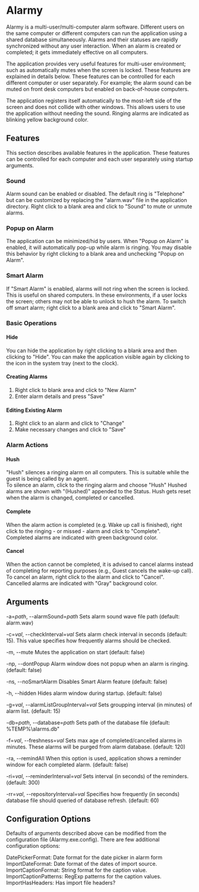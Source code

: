 # Alarmy
Alarmy is a multi-user/multi-computer alarm software. Different users on the same computer or different computers can run the application using a shared database simultaneously. Alarms and their statuses are rapidly synchronized without any user interaction. When an alarm is created or completed; it gets immediately effective on all computers. 

The application provides very useful features for multi-user environment; such as automatically mutes when the screen is locked. These features are explained in details below. These features can be controlled for each different computer or user separately. For example; the alarm sound can be muted on front desk computers but enabled on back-of-house computers.   

The application registers itself automatically to the most-left side of the screen and does not collide with other windows. This allows users to use the application without needing the sound. Ringing alarms are indicated as blinking yellow background color. 

## Features  
This section describes available features in the application. These features can be controlled for each computer and each user separately using startup arguments.

### Sound  
Alarm sound can be enabled or disabled. The default ring is "Telephone" but can be customized by replacing the "alarm.wav" file in the application directory. 
Right click to a blank area and click to "Sound" to mute or unmute alarms.  

### Popup on Alarm  
The application can be minimized/hid by users. When "Popup on Alarm" is enabled, it will automatically pop-up while alarm is ringing. You may disable this behavior by right clicking to a blank area and unchecking "Popup on Alarm".  

### Smart Alarm  
If "Smart Alarm" is enabled, alarms will not ring when the screen is locked. This is useful on shared computers. In these environments, if a user locks the screen; others may not be able to unlock to hush the alarm. To switch off smart alarm; right click to a blank area and click to "Smart Alarm".  

### Basic Operations  
#### Hide  
You can hide the application by right clicking to a blank area and then clicking to "Hide". You can make the application visible again by clicking to the icon in the system tray (next to the clock).  

#### Creating Alarms  
1. Right click to blank area and click to "New Alarm"  
2. Enter alarm details and press "Save"

#### Editing Existing Alarm  
1. Right click to an alarm and click to "Change"
2. Make necessary changes and click to "Save"

### Alarm Actions  
#### Hush  
"Hush" silences a ringing alarm on all computers. This is suitable while the guest is being called by an agent.  
To silence an alarm, click to the ringing alarm and choose "Hush"
Hushed alarms are shown with "(Hushed)" appended to the Status.
Hush gets reset when the alarm is changed, completed or cancelled.  

#### Complete  
When the alarm action is completed (e.g. Wake up call is finished), right click to the ringing - or missed - alarm and click to "Complete".   
Completed alarms are indicated with green background color.  

#### Cancel   
When the action cannot be completed, it is advised to cancel alarms instead of completing for reporting purposes (e.g., Guest cancels the wake-up call). 
To cancel an alarm, right click to the alarm and click to "Cancel".  
Cancelled alarms are indicated with "Gray" background color.

## Arguments
-a=*path*, --alarmSound=*path*
Sets alarm sound wave file path (default: alarm.wav)

-c=*val*, --checkInterval=*val*
Sets alarm check interval in seconds (default: 15). This value specifies how frequently alarms should be checked.

-m, --mute
Mutes the application on start (default: false)

-np, --dontPopup 
Alarm window does not popup when an alarm is ringing. (default: false)

-ns, --noSmartAlarm
Disables Smart Alarm feature (default: false)

-h, --hidden
Hides alarm window during startup. (default: false)

-g=*val*, --alarmListGroupInterval=*val*
Sets groupping interval (in minutes) of alarm list. (default: 15)

-db=*path*, --database=*path*
Sets path of the database file (default: %TEMP%\alarms.db"

-f=*val*, --freshness=*val*
Sets max age of completed/cancelled alarms in minutes. These alarms will be purged from alarm database. (default: 120)

-ra, --remindAll
When this option is used, application shows a reminder window for each completed alarm. (default: false)

-ri=*val*, --reminderInterval=*val*
Sets interval (in seconds) of the reminders. (default: 300)

-rr=*val*, --repositoryInterval=*val*
Specifies how frequently (in seconds) database file should queried of database refresh. (default: 60)

## Configuration Options
Defaults of arguments described above can be modified from the configuration file (Alarmy.exe.config). There are few additional configuration options:

DatePickerFormat: Date format for the date picker in alarm form
ImportDateFormat: Date format of the dates of import source.
ImportCaptionFormat: String format for the caption value.
ImportCaptionPatterns: RegExp patterns for the caption values.
ImportHasHeaders: Has import file headers?
